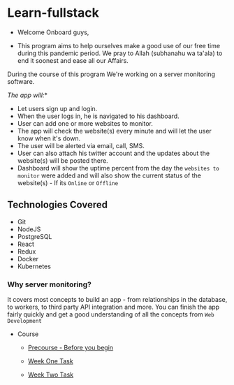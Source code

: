 # Learn-fullstack

- Welcome Onboard guys,

- This program aims to help ourselves make a good use of our free time during this pandemic period. We pray to Allah (subhanahu wa ta'ala) to end it soonest and ease all our Affairs.

 During the course of this program We're working on a server monitoring software. 

*The app will:**

- Let users sign up and login.
- When the user logs in, he is navigated to his dashboard.
- User can add one or more websites to monitor.
- The app will check the website(s) every minute and will let the user know when it's down.
- The user will be alerted via email, call, SMS.
- User can also attach his twitter account and the updates about the website(s) will be posted there.
- Dashboard will show the uptime percent from the day the `websites to monitor` were added and will also show the current status of the website(s) - If its `Online` or `Offline`

## Technologies Covered

- Git
- NodeJS
- PostgreSQL
- React
- Redux
- Docker
- Kubernetes


### Why server monitoring?

It covers most concepts to build an app - from relationships in the database, to workers, to third party API integration and more. You can finish the app fairly quickly and get a good understanding of all the concepts from `Web Development`


- Course
  - [Precourse - Before you begin](/tasks/precourse/README.md)
  
  - [Week One Task](/tasks/week-1/README.md)

  - [Week Two Task](/tasks/week-2/README.md)
